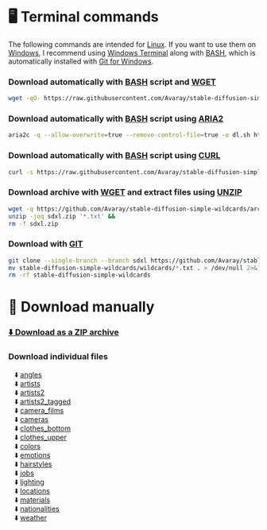 # 🖥️ Terminal commands

The following commands are intended for [Linux](https://en.wikipedia.org/wiki/Linux). If you want to use them on [Windows](https://en.wikipedia.org/wiki/Microsoft_Windows), I recommend using [Windows Terminal](https://github.com/microsoft/terminal) along with [BASH](https://www.gnu.org/software/bash/), which is automatically installed with [Git for Windows](https://git-scm.com/downloads).

### Download automatically with [BASH](https://www.gnu.org/software/bash/) script and [WGET](https://www.gnu.org/software/wget/)

```bash
wget -qO- https://raw.githubusercontent.com/Avaray/stable-diffusion-simple-wildcards/sdxl/scripts/download.sh | bash -s -- wget sdxl
```

### Download automatically with [BASH](https://www.gnu.org/software/bash/) script using [ARIA2](https://github.com/aria2/aria2)

```bash
aria2c -q --allow-overwrite=true --remove-control-file=true -o dl.sh https://raw.githubusercontent.com/Avaray/stable-diffusion-simple-wildcards/sdxl/scripts/download.sh && chmod +x dl.sh && ./dl.sh aria2c sdxl
```

### Download automatically with [BASH](https://www.gnu.org/software/bash/) script using [CURL](https://curl.se/)

```bash
curl -s https://raw.githubusercontent.com/Avaray/stable-diffusion-simple-wildcards/sdxl/scripts/download.sh | bash -s -- curl sdxl
```

### Download archive with [WGET](https://www.gnu.org/software/wget/) and extract files using [UNZIP](https://linux.die.net/man/1/unzip)

```bash
wget -q https://github.com/Avaray/stable-diffusion-simple-wildcards/archive/refs/heads/sdxl.zip -O sdxl.zip &&
unzip -joq sdxl.zip '*.txt' &&
rm -f sdxl.zip
```

### Download with [GIT](https://git-scm.com/)

```bash
git clone --single-branch --branch sdxl https://github.com/Avaray/stable-diffusion-simple-wildcards/ &&
mv stable-diffusion-simple-wildcards/wildcards/*.txt . > /dev/null 2>&1 &&
rm -rf stable-diffusion-simple-wildcards
```

# 🧩 Download manually

### [⬇️ Download as a ZIP archive](https://github.com/Avaray/stable-diffusion-simple-wildcards/archive/refs/heads/main.zip)

### Download individual files

<individual>
<ul style="list-style-type: '⬇️ '">
<li><a href="https://raw.githubusercontent.com/Avaray/stable-diffusion-simple-wildcards/sdxl/wildcards/angles.txt">angles</a></li>
<li><a href="https://raw.githubusercontent.com/Avaray/stable-diffusion-simple-wildcards/sdxl/wildcards/artists.txt">artists</a></li>
<li><a href="https://raw.githubusercontent.com/Avaray/stable-diffusion-simple-wildcards/sdxl/wildcards/artists2.txt">artists2</a></li>
<li><a href="https://raw.githubusercontent.com/Avaray/stable-diffusion-simple-wildcards/sdxl/wildcards/artists2_tagged.txt">artists2_tagged</a></li>
<li><a href="https://raw.githubusercontent.com/Avaray/stable-diffusion-simple-wildcards/sdxl/wildcards/camera_films.txt">camera_films</a></li>
<li><a href="https://raw.githubusercontent.com/Avaray/stable-diffusion-simple-wildcards/sdxl/wildcards/cameras.txt">cameras</a></li>
<li><a href="https://raw.githubusercontent.com/Avaray/stable-diffusion-simple-wildcards/sdxl/wildcards/clothes_bottom.txt">clothes_bottom</a></li>
<li><a href="https://raw.githubusercontent.com/Avaray/stable-diffusion-simple-wildcards/sdxl/wildcards/clothes_upper.txt">clothes_upper</a></li>
<li><a href="https://raw.githubusercontent.com/Avaray/stable-diffusion-simple-wildcards/sdxl/wildcards/colors.txt">colors</a></li>
<li><a href="https://raw.githubusercontent.com/Avaray/stable-diffusion-simple-wildcards/sdxl/wildcards/emotions.txt">emotions</a></li>
<li><a href="https://raw.githubusercontent.com/Avaray/stable-diffusion-simple-wildcards/sdxl/wildcards/hairstyles.txt">hairstyles</a></li>
<li><a href="https://raw.githubusercontent.com/Avaray/stable-diffusion-simple-wildcards/sdxl/wildcards/jobs.txt">jobs</a></li>
<li><a href="https://raw.githubusercontent.com/Avaray/stable-diffusion-simple-wildcards/sdxl/wildcards/lighting.txt">lighting</a></li>
<li><a href="https://raw.githubusercontent.com/Avaray/stable-diffusion-simple-wildcards/sdxl/wildcards/locations.txt">locations</a></li>
<li><a href="https://raw.githubusercontent.com/Avaray/stable-diffusion-simple-wildcards/sdxl/wildcards/materials.txt">materials</a></li>
<li><a href="https://raw.githubusercontent.com/Avaray/stable-diffusion-simple-wildcards/sdxl/wildcards/nationalities.txt">nationalities</a></li>
<li><a href="https://raw.githubusercontent.com/Avaray/stable-diffusion-simple-wildcards/sdxl/wildcards/weather.txt">weather</a></li>
</ul>
</individual>
